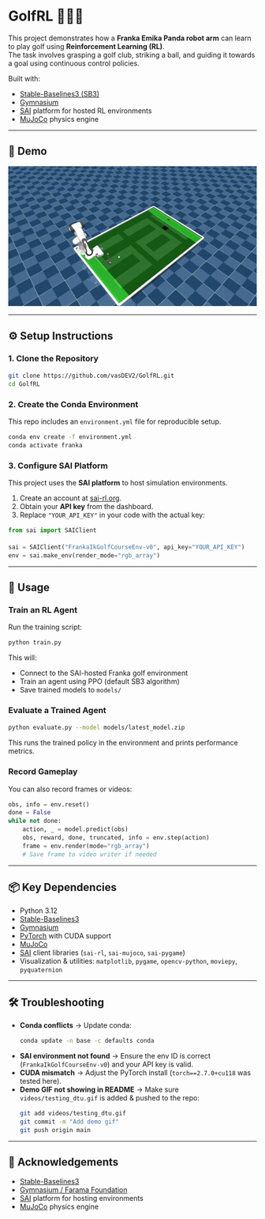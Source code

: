 # GolfRL 🏌️‍♂️🤖

This project demonstrates how a **Franka Emika Panda robot arm** can learn to play golf using **Reinforcement Learning (RL)**.  
The task involves grasping a golf club, striking a ball, and guiding it towards a goal using continuous control policies.  

Built with:  
- [Stable-Baselines3 (SB3)](https://github.com/DLR-RM/stable-baselines3)  
- [Gymnasium](https://gymnasium.farama.org/)  
- [SAI](https://competesai.com/) platform for hosted RL environments  
- [MuJoCo](https://mujoco.org/) physics engine  

---

## 🎥 Demo

![Demo](videos/trained_model.gif)

---

## ⚙️ Setup Instructions

### 1. Clone the Repository
```bash
git clone https://github.com/vasDEV2/GolfRL.git
cd GolfRL
```

### 2. Create the Conda Environment
This repo includes an `environment.yml` file for reproducible setup.

```bash
conda env create -f environment.yml
conda activate franka
```

### 3. Configure SAI Platform
This project uses the **SAI platform** to host simulation environments.

1. Create an account at [sai-rl.org](https://sai-rl.org/).  
2. Obtain your **API key** from the dashboard.  
3. Replace `"YOUR_API_KEY"` in your code with the actual key:

```python
from sai import SAIClient

sai = SAIClient("FrankaIkGolfCourseEnv-v0", api_key="YOUR_API_KEY")
env = sai.make_env(render_mode="rgb_array")
```

---

## 🚀 Usage

### Train an RL Agent
Run the training script:

```bash
python train.py
```

This will:
- Connect to the SAI-hosted Franka golf environment  
- Train an agent using PPO (default SB3 algorithm)  
- Save trained models to `models/`

### Evaluate a Trained Agent
```bash
python evaluate.py --model models/latest_model.zip
```

This runs the trained policy in the environment and prints performance metrics.

### Record Gameplay
You can also record frames or videos:

```python
obs, info = env.reset()
done = False
while not done:
    action, _ = model.predict(obs)
    obs, reward, done, truncated, info = env.step(action)
    frame = env.render(mode="rgb_array")
    # Save frame to video writer if needed
```

---

## 📦 Key Dependencies

- Python 3.12  
- [Stable-Baselines3](https://github.com/DLR-RM/stable-baselines3)  
- [Gymnasium](https://gymnasium.farama.org/)  
- [PyTorch](https://pytorch.org/) with CUDA support  
- [MuJoCo](https://mujoco.org/)  
- [SAI](https://sai-rl.org/) client libraries (`sai-rl`, `sai-mujoco`, `sai-pygame`)  
- Visualization & utilities: `matplotlib`, `pygame`, `opencv-python`, `moviepy`, `pyquaternion`  

---

## 🛠️ Troubleshooting

- **Conda conflicts** → Update conda:
  ```bash
  conda update -n base -c defaults conda
  ```
- **SAI environment not found** → Ensure the env ID is correct (`FrankaIkGolfCourseEnv-v0`) and your API key is valid.  
- **CUDA mismatch** → Adjust the PyTorch install (`torch==2.7.0+cu118` was tested here).  
- **Demo GIF not showing in README** → Make sure `videos/testing_dtu.gif` is added & pushed to the repo:
  ```bash
  git add videos/testing_dtu.gif
  git commit -m "Add demo gif"
  git push origin main
  ```

---

## 🙌 Acknowledgements
- [Stable-Baselines3](https://github.com/DLR-RM/stable-baselines3)  
- [Gymnasium / Farama Foundation](https://farama.org/)  
- [SAI](https://sai-rl.org/) platform for hosting environments  
- [MuJoCo](https://mujoco.org/) physics engine  

